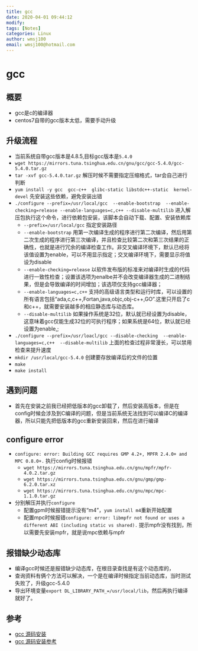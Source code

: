 ```yaml
---
title: gcc
date: 2020-04-01 09:44:12
modify: 
tags: [Notes]
categories: Linux
author: wmsj100
email: wmsj100@hotmail.com
---
```


# gcc

## 概要

- gcc是c的编译器
- centos7自带的gcc版本太低，需要手动升级

## 升级流程

- 当前系统自带gcc版本是4.8.5,目标gcc版本是`5.4.0`
- `wget https://mirrors.tuna.tsinghua.edu.cn/gnu/gcc/gcc-5.4.0/gcc-5.4.0.tar.gz`
- `tar -xvf gcc-5.4.0.tar.gz` 解压时候不需要指定压缩格式，tar会自己进行判断
- `yum install -y gcc  gcc-c++  glibc-static libstdc++-static  kernel-devel` 先安装这些依赖，避免安装出错
- `./configure --prefix=/usr/local/gcc  --enable-bootstrap  --enable-checking=release --enable-languages=c,c++ --disable-multilib` 进入解压包执行这个命令，进行依赖包安装，该脚本会自动下载、配置、安装依赖库
	- `--prefix=/usr/local/gcc` 指定安装路径
	- `--enable-bootstrap` 用第一次编译生成的程序进行第二次编译，然后用第二次生成的程序进行第三次编译，并且检查比较第二次和第三次结果的正确性，也就是进行冗余的编译检查工作。非交叉编译环境下，默认已经将该值设置为enable，可以不用显示指定；交叉编译环境下，需要显示将值设为disable
	- `--enable-checking=release` 以软件发布版的标准来对编译时生成的代码进行一致性检查；设置该选项为enalbe并不会改变编译器生成的二进制结果，但是会导致编译的时间增加；该选项仅支持gcc编译器；
	- `--enable-languages=c,c++` 支持的高级语言类型和运行时库，可以设置的所有语言包括“ada,c,c++,Fortan,java,objc,obj-c++,GO”.这里只开启了c和c++，就需要安装越多的相应静态库与动态库。
	- `--disable-multilib` 如果操作系统是32位，默认就已经设置为disable，这意味着gcc仅能生成32位的可执行程序；如果系统是64位，默认就已经设置为enable,;
- `./configure --prefix=/usr/loacl/gcc --disable-checking  --enable-languages=c,c++  --disable-multilib` 上面的检查过程非常漫长，可以禁用检查来提升速度
- `mkdir /usr/local/gcc-5.4.0` 创建要存放编译后的文件的位置
- `make`
- `make install`

## 遇到问题

- 首先在安装之前我已经把低版本的gcc卸载了，然后安装高版本，但是在config时候会涉及到C编译的问题，但是当前系统无法找到可以编译C的编译器，所以只能先把低版本的gcc重新安装回来，然后在进行编译

## configure error

- `configure: error: Building GCC requires GMP 4.2+, MPFR 2.4.0+ and MPC 0.8.0+.` 执行config时候报错
	- `wget https://mirrors.tuna.tsinghua.edu.cn/gnu/mpfr/mpfr-4.0.2.tar.gz`
	- `wget https://mirrors.tuna.tsinghua.edu.cn/gnu/gmp/gmp-6.2.0.tar.xz`
	- `wget https://mirrors.tuna.tsinghua.edu.cn/gnu/mpc/mpc-1.1.0.tar.gz`
- 分别解压并执行`configure`
	- 配置gpm时候报错提示没有“m4”，`yum install m4`重新开始配置
	- 配置mpc时候报错`configure: error: libmpfr not found or uses a different ABI (including static vs shared).` 提示mpfr没有找到，所以需要先安装mpfr，就是说mpc依赖与mpfr

## 报错缺少动态库

- 编译gcc时候还是报错缺少动态库，在根目录查找是有这个动态库的，
- 查询资料有俩个方法可以解决，一个是在编译时候指定当前动态库，当时测试失败了，升级gcc-5.4.0
- 导出环境变量`export DL_LIBRARY_PATH_=/usr/local/lib`，然后再执行编译就好了。

## 参考

- [gcc 源码安装](https://www.cnblogs.com/as007012/articles/10045011.html)
- [gcc 源码安装参考](https://blog.csdn.net/lucboll/article/details/93464729)
